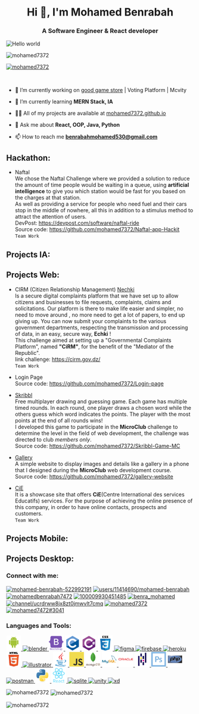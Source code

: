 <h1 align="center">Hi 👋, I'm Mohamed Benrabah</h1>
<h3 align="center">A Software Engineer & React developer</h3>

<img src="https://raw.githubusercontent.com/sagar-viradiya/sagar-viradiya/master/resources/banner.png" alt="Hello world">

<p align="left"> <img src="https://komarev.com/ghpvc/?username=mohamed7372&label=Profile%20views&color=0e75b6&style=flat" alt="mohamed7372" /> </p>

<p align="left"> <a href="https://github.com/ryo-ma/github-profile-trophy"><img src="https://github-profile-trophy.vercel.app/?username=mohamed7372" alt="mohamed7372" /></a> </p>

<p align="left"> <a href="https://twitter.com/" target="blank"><img src="https://img.shields.io/twitter/follow/?logo=twitter&style=for-the-badge" alt="" /></a> </p>

- 🔭 I’m currently working on [good game store](https://github.com/mohamed7372/Good-Game-Store) | Voting Platform | Mcvity

- 🌱 I’m currently learning **MERN Stack, IA**

- 👨‍💻 All of my projects are available at [mohamed7372.github.io](mohamed7372.github.io)

- 💬 Ask me about **React, OOP, Java, Python**

- 📫 How to reach me **benrabahmohamed530@gmail.com**

## Hackathon:
- Naftal </br>
We chose the Naftal Challenge where we provided a solution to reduce the amount of time people would be waiting in a queue, using <b>artificial intelligence</b> to give you which station would be fast for you based on the charges at that station.</br>
As well as providing a service for people who need fuel and their cars stop in the middle of nowhere, all this in addition to a stimulus method to attract the attention of users.</br>
DevPost: https://devpost.com/software/naftal-ride </br>
Source code: https://github.com/mohamed7372/Naftal-app-Hackit </br>
`Team Work`

## Projects IA:

## Projects Web:
- CIRM (Citizen Relationship Management) [Nechki](https://astounding-pasca-8d705c.netlify.app/)</br>
Is a secure digital complaints platform that we have set up to allow citizens and businesses to file requests, complaints, claims and solicitations. Our platform is there to make life easier and simpler, no need to move around , no more need to get a lot of papers, to end up giving up. You can now submit your complaints to the various government departments, respecting the transmission and processing of data, in an easy, secure way, <b>Echki</b> !</br>
This challenge aimed at setting up a "Governmental Complaints Platform", named <b>"CiRM"</b>, for the benefit of the "Mediator of the Republic".</br>
link challenge: https://cirm.gov.dz/ </br>
`Team Work`

- Login Page</br>
Source code: https://github.com/mohamed7372/Login-page 

- [Skribbl](https://benrabah-skribbl.herokuapp.com/)</br>
Free multiplayer drawing and guessing game. Each game has multiple timed rounds. In each round, one player draws a chosen word while the others guess which word indicates the points. The player with the most points at the end of all rounds wins!</br>
I developed this game to participate in the <b>MicroClub</b> challenge to determine the level in the field of web development, the challenge was directed to club <i>members only</i>.</br>
Source code: https://github.com/mohamed7372/Skribbl-Game-MC 

- [Gallery](https://benrabah-gallery.herokuapp.com/)</br>
A simple website to display images and details like a gallery in a phone that I designed during the <b>MicroClub</b> web development course.</br>
Source code: https://github.com/mohamed7372/gallery-website 

- [CiE](https://benrabah-cie.herokuapp.com/)</br>
It is a showcase site that offers <b>CiE</b>(Centre International des services Educatifs) services. For the purpose of achieving the online presence of this company, in order to have online contacts, prospects and customers. </br>
`Team Work`

## Projects Mobile:

## Projects Desktop:

<h3 align="left">Connect with me:</h3>
<p align="left">
<a href="https://linkedin.com/in/mohamed-benrabah-522992191" target="blank"><img align="center" src="https://raw.githubusercontent.com/rahuldkjain/github-profile-readme-generator/master/src/images/icons/Social/linked-in-alt.svg" alt="mohamed-benrabah-522992191" height="30" width="40" /></a>
<a href="https://stackoverflow.com/users/users/11414690/mohamed-benrabah" target="blank"><img align="center" src="https://raw.githubusercontent.com/rahuldkjain/github-profile-readme-generator/master/src/images/icons/Social/stack-overflow.svg" alt="users/11414690/mohamed-benrabah" height="30" width="40" /></a>
<a href="https://kaggle.com/mohamedbenrabah7472" target="blank"><img align="center" src="https://raw.githubusercontent.com/rahuldkjain/github-profile-readme-generator/master/src/images/icons/Social/kaggle.svg" alt="mohamedbenrabah7472" height="30" width="40" /></a>
<a href="https://fb.com/100009930451485" target="blank"><img align="center" src="https://raw.githubusercontent.com/rahuldkjain/github-profile-readme-generator/master/src/images/icons/Social/facebook.svg" alt="100009930451485" height="30" width="40" /></a>
<a href="https://instagram.com/benra_mohamed" target="blank"><img align="center" src="https://raw.githubusercontent.com/rahuldkjain/github-profile-readme-generator/master/src/images/icons/Social/instagram.svg" alt="benra_mohamed" height="30" width="40" /></a>
<a href="https://www.youtube.com/c/channel/ucrdrww8jx8zt0jmwvlt7cmq" target="blank"><img align="center" src="https://raw.githubusercontent.com/rahuldkjain/github-profile-readme-generator/master/src/images/icons/Social/youtube.svg" alt="channel/ucrdrww8jx8zt0jmwvlt7cmq" height="30" width="40" /></a>
<a href="https://www.leetcode.com/mohamed7372" target="blank"><img align="center" src="https://raw.githubusercontent.com/rahuldkjain/github-profile-readme-generator/master/src/images/icons/Social/leet-code.svg" alt="mohamed7372" height="30" width="40" /></a>
<a href="https://discord.gg/mohamed7472#3041" target="blank"><img align="center" src="https://raw.githubusercontent.com/rahuldkjain/github-profile-readme-generator/master/src/images/icons/Social/discord.svg" alt="mohamed7472#3041" height="30" width="40" /></a>
</p>

<h3 align="left">Languages and Tools:</h3>
<p align="left"> <a href="https://developer.android.com" target="_blank" rel="noreferrer"> <img src="https://raw.githubusercontent.com/devicons/devicon/master/icons/android/android-original-wordmark.svg" alt="android" width="40" height="40"/> </a> <a href="https://www.blender.org/" target="_blank" rel="noreferrer"> <img src="https://download.blender.org/branding/community/blender_community_badge_white.svg" alt="blender" width="40" height="40"/> </a> <a href="https://getbootstrap.com" target="_blank" rel="noreferrer"> <img src="https://raw.githubusercontent.com/devicons/devicon/master/icons/bootstrap/bootstrap-plain-wordmark.svg" alt="bootstrap" width="40" height="40"/> </a> <a href="https://www.cprogramming.com/" target="_blank" rel="noreferrer"> <img src="https://raw.githubusercontent.com/devicons/devicon/master/icons/c/c-original.svg" alt="c" width="40" height="40"/> </a> <a href="https://www.w3schools.com/cs/" target="_blank" rel="noreferrer"> <img src="https://raw.githubusercontent.com/devicons/devicon/master/icons/csharp/csharp-original.svg" alt="csharp" width="40" height="40"/> </a> <a href="https://www.w3schools.com/css/" target="_blank" rel="noreferrer"> <img src="https://raw.githubusercontent.com/devicons/devicon/master/icons/css3/css3-original-wordmark.svg" alt="css3" width="40" height="40"/> </a> <a href="https://www.figma.com/" target="_blank" rel="noreferrer"> <img src="https://www.vectorlogo.zone/logos/figma/figma-icon.svg" alt="figma" width="40" height="40"/> </a> <a href="https://firebase.google.com/" target="_blank" rel="noreferrer"> <img src="https://www.vectorlogo.zone/logos/firebase/firebase-icon.svg" alt="firebase" width="40" height="40"/> </a> <a href="https://heroku.com" target="_blank" rel="noreferrer"> <img src="https://www.vectorlogo.zone/logos/heroku/heroku-icon.svg" alt="heroku" width="40" height="40"/> </a> <a href="https://www.w3.org/html/" target="_blank" rel="noreferrer"> <img src="https://raw.githubusercontent.com/devicons/devicon/master/icons/html5/html5-original-wordmark.svg" alt="html5" width="40" height="40"/> </a> <a href="https://www.adobe.com/in/products/illustrator.html" target="_blank" rel="noreferrer"> <img src="https://www.vectorlogo.zone/logos/adobe_illustrator/adobe_illustrator-icon.svg" alt="illustrator" width="40" height="40"/> </a> <a href="https://www.java.com" target="_blank" rel="noreferrer"> <img src="https://raw.githubusercontent.com/devicons/devicon/master/icons/java/java-original.svg" alt="java" width="40" height="40"/> </a> <a href="https://developer.mozilla.org/en-US/docs/Web/JavaScript" target="_blank" rel="noreferrer"> <img src="https://raw.githubusercontent.com/devicons/devicon/master/icons/javascript/javascript-original.svg" alt="javascript" width="40" height="40"/> </a> <a href="https://www.mongodb.com/" target="_blank" rel="noreferrer"> <img src="https://raw.githubusercontent.com/devicons/devicon/master/icons/mongodb/mongodb-original-wordmark.svg" alt="mongodb" width="40" height="40"/> </a> <a href="https://www.mysql.com/" target="_blank" rel="noreferrer"> <img src="https://raw.githubusercontent.com/devicons/devicon/master/icons/mysql/mysql-original-wordmark.svg" alt="mysql" width="40" height="40"/> </a> <a href="https://www.oracle.com/" target="_blank" rel="noreferrer"> <img src="https://raw.githubusercontent.com/devicons/devicon/master/icons/oracle/oracle-original.svg" alt="oracle" width="40" height="40"/> </a> <a href="https://pandas.pydata.org/" target="_blank" rel="noreferrer"> <img src="https://raw.githubusercontent.com/devicons/devicon/2ae2a900d2f041da66e950e4d48052658d850630/icons/pandas/pandas-original.svg" alt="pandas" width="40" height="40"/> </a> <a href="https://www.photoshop.com/en" target="_blank" rel="noreferrer"> <img src="https://raw.githubusercontent.com/devicons/devicon/master/icons/photoshop/photoshop-line.svg" alt="photoshop" width="40" height="40"/> </a> <a href="https://www.php.net" target="_blank" rel="noreferrer"> <img src="https://raw.githubusercontent.com/devicons/devicon/master/icons/php/php-original.svg" alt="php" width="40" height="40"/> </a> <a href="https://postman.com" target="_blank" rel="noreferrer"> <img src="https://www.vectorlogo.zone/logos/getpostman/getpostman-icon.svg" alt="postman" width="40" height="40"/> </a> <a href="https://www.python.org" target="_blank" rel="noreferrer"> <img src="https://raw.githubusercontent.com/devicons/devicon/master/icons/python/python-original.svg" alt="python" width="40" height="40"/> </a> <a href="https://reactjs.org/" target="_blank" rel="noreferrer"> <img src="https://raw.githubusercontent.com/devicons/devicon/master/icons/react/react-original-wordmark.svg" alt="react" width="40" height="40"/> </a> <a href="https://www.sqlite.org/" target="_blank" rel="noreferrer"> <img src="https://www.vectorlogo.zone/logos/sqlite/sqlite-icon.svg" alt="sqlite" width="40" height="40"/> </a> <a href="https://unity.com/" target="_blank" rel="noreferrer"> <img src="https://www.vectorlogo.zone/logos/unity3d/unity3d-icon.svg" alt="unity" width="40" height="40"/> </a> <a href="https://www.adobe.com/products/xd.html" target="_blank" rel="noreferrer"> <img src="https://cdn.worldvectorlogo.com/logos/adobe-xd.svg" alt="xd" width="40" height="40"/> </a> </p>

<p><img align="left" src="https://github-readme-stats.vercel.app/api/top-langs?username=mohamed7372&show_icons=true&locale=en&layout=compact" alt="mohamed7372" /></p>

<p>&nbsp;<img align="center" src="https://github-readme-stats.vercel.app/api?username=mohamed7372&show_icons=true&locale=en" alt="mohamed7372" /></p>

<p><img align="center" src="https://github-readme-streak-stats.herokuapp.com/?user=mohamed7372&" alt="mohamed7372" /></p>
